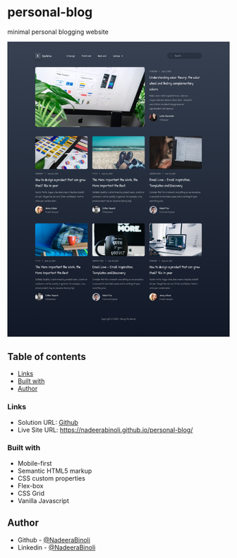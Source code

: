 # personal-blog

 minimal personal blogging website

 ![Design preview for the Epictetus personal blog website](<./Blog Design/Home.png>)

## Table of contents

-   [Links](#links)
-   [Built with](#built-with)
-   [Author](#author)

### Links

-   Solution URL: [Github](https://github.com/NadeeraBinoli/personal-blog)
-   Live Site URL: <https://nadeerabinoli.github.io/personal-blog/>

### Built with

-   Mobile-first
-   Semantic HTML5 markup
-   CSS custom properties
-   Flex-box
-   CSS Grid
-   Vanilla Javascript

## Author

-   Github - [@NadeeraBinoli](https://github.com/NadeeraBinoli)
-   Linkedin - [@NadeeraBinoli](https://www.linkedin.com/in/nadeera-binoli-473678226/)
